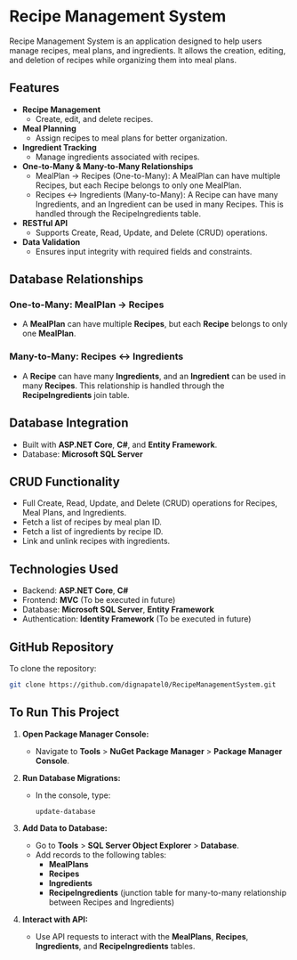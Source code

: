 # Recipe Management System

Recipe Management System is an application designed to help users manage recipes, meal plans, and ingredients. It allows the creation, editing, and deletion of recipes while organizing them into meal plans.

## Features
- **Recipe Management**
  - Create, edit, and delete recipes.
- **Meal Planning**
  - Assign recipes to meal plans for better organization.
- **Ingredient Tracking**
  - Manage ingredients associated with recipes.
- **One-to-Many & Many-to-Many Relationships**
  - MealPlan → Recipes (One-to-Many): A MealPlan can have multiple Recipes, but each Recipe belongs to only one MealPlan.
  - Recipes ↔ Ingredients (Many-to-Many): A Recipe can have many Ingredients, and an Ingredient can be used in many Recipes. This is handled through the RecipeIngredients table.
- **RESTful API**
  - Supports Create, Read, Update, and Delete (CRUD) operations.
- **Data Validation**
  - Ensures input integrity with required fields and constraints.

## Database Relationships
### One-to-Many: MealPlan → Recipes
- A **MealPlan** can have multiple **Recipes**, but each **Recipe** belongs to only one **MealPlan**.

### Many-to-Many: Recipes ↔ Ingredients
- A **Recipe** can have many **Ingredients**, and an **Ingredient** can be used in many **Recipes**. This relationship is handled through the **RecipeIngredients** join table.

## Database Integration
- Built with **ASP.NET Core**, **C#**, and **Entity Framework**.
- Database: **Microsoft SQL Server**

## CRUD Functionality
- Full Create, Read, Update, and Delete (CRUD) operations for Recipes, Meal Plans, and Ingredients.
- Fetch a list of recipes by meal plan ID.
- Fetch a list of ingredients by recipe ID.
- Link and unlink recipes with ingredients.

## Technologies Used
- Backend: **ASP.NET Core**, **C#**
- Frontend: **MVC** (To be executed in future)
- Database: **Microsoft SQL Server**, **Entity Framework**
- Authentication: **Identity Framework** (To be executed in future)

## GitHub Repository

To clone the repository:
```sh
git clone https://github.com/dignapatel0/RecipeManagementSystem.git
```
## To Run This Project

1. **Open Package Manager Console:**
   - Navigate to **Tools** > **NuGet Package Manager** > **Package Manager Console**.

2. **Run Database Migrations:**
   - In the console, type:
     ```
     update-database
     ```

3. **Add Data to Database:**
   - Go to **Tools** > **SQL Server Object Explorer** > **Database**.
   - Add records to the following tables:
     - **MealPlans**
     - **Recipes**
     - **Ingredients**
     - **RecipeIngredients** (junction table for many-to-many relationship between Recipes and Ingredients)

4. **Interact with API:**
   - Use API requests to interact with the **MealPlans**, **Recipes**, **Ingredients**, and **RecipeIngredients** tables.

